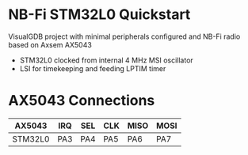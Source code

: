 # NB-Fi STM32L0 Quickstart
VisualGDB project with minimal peripherals configured and NB-Fi radio based on Axsem AX5043
* STM32L0 clocked from internal 4 MHz MSI oscillator
* LSI for timekeeping and feeding LPTIM timer

# AX5043 Connections
AX5043 | IRQ | SEL | CLK | MISO | MOSI 
--- | --- | --- | --- | --- | ---
STM32L0 | PA3 | PA4 | PA5 | PA6 | PA7 